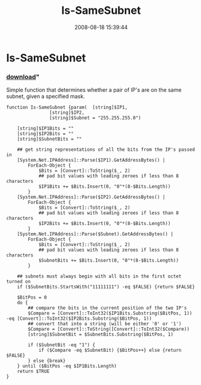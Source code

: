 ﻿---
pid:            527
parent:         0
children:       
poster:         dragonmc77
title:          Is-SameSubnet
date:           2008-08-18 15:39:44
format:         posh
---

# Is-SameSubnet

### [download](527.ps1)"

Simple function that determines whether a pair of IP's are on the same subnet, given a specified mask.

```posh
function Is-SameSubnet {param(	[string]$IP1,
				[string]$IP2,
				[string]$Subnet = "255.255.255.0")
	
	[string]$IP1Bits = ""
	[string]$IP2Bits = ""
	[string]$SubnetBits = ""
									
	## get string representations of all the bits from the IP's passed in
	[System.Net.IPAddress]::Parse($IP1).GetAddressBytes() |	
		ForEach-Object {
			$Bits = [Convert]::ToString($_, 2)
			## pad bit values with leading zeroes if less than 8 characters
			$IP1Bits += $Bits.Insert(0, "0"*(8-$Bits.Length))
		}
	[System.Net.IPAddress]::Parse($IP2).GetAddressBytes() | 
		ForEach-Object {
			$Bits = [Convert]::ToString($_, 2)
			## pad bit values with leading zeroes if less than 8 characters
			$IP2Bits += $Bits.Insert(0, "0"*(8-$Bits.Length))
		}
	[System.Net.IPAddress]::Parse($Subnet).GetAddressBytes() | 
		ForEach-Object {
			$Bits = [Convert]::ToString($_, 2)
			## pad bit values with leading zeroes if less than 8 characters
			$SubnetBits += $Bits.Insert(0, "0"*(8-$Bits.Length))
		}
	
	## subnets must always begin with all bits in the first octet turned on
	if ($SubnetBits.StartsWith("11111111") -eq $FALSE) {return $FALSE}
	
	$BitPos = 0
	do {
		## compare the bits in the current position of the two IP's
		$Compare = [Convert]::ToInt32($IP1Bits.Substring($BitPos, 1)) -eq [Convert]::ToInt32($IP2Bits.Substring($BitPos, 1))
		## convert that into a string (will be either '0' or '1')
		$Compare = [Convert]::ToString([Convert]::ToInt32($Compare))
		[string]$SubnetBit = $SubnetBits.Substring($BitPos, 1)
		
		if ($SubnetBit -eq "1") {
			if ($Compare -eq $SubnetBit) {$BitPos++} else {return $FALSE}
		} else {break}
	} until ($BitPos -eq $IP1Bits.Length)
	return $TRUE
}
```
